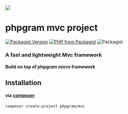 [![](https://gitlab.com/grammm/php-gram/phpgram/raw/master/docs/img/Feather_writing.svg.png)](https://gitlab.com/grammm/php-gram/phpgram-mvc-project)

# phpgram mvc project

[![Packagist Version](https://img.shields.io/packagist/v/phpgram/mvc)](https://packagist.org/packages/phpgram/mvc)
[![PHP from Packagist](https://img.shields.io/packagist/php-v/phpgram/mvc)](https://gitlab.com/grammm/php-gram/phpgram-mvc-project/blob/master/composer.json)
![Packagist](https://img.shields.io/packagist/l/phpgram/mvc)


### A fast and lightweight Mvc framework 

#### Build on top of phpgram micro framework

## Installation

#### via [composer](https://getcomposer.org/)

`````bash
composer create-project phpgram/mvc
`````

